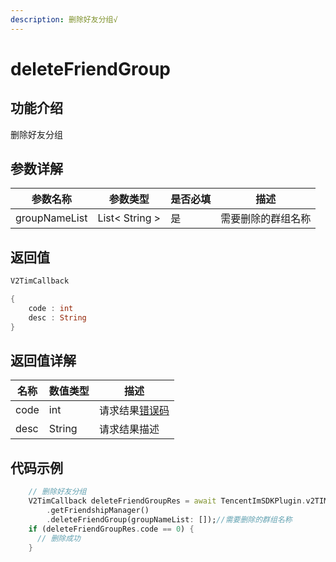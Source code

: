 ```yaml
---
description: 删除好友分组√
---
```


# deleteFriendGroup

## 功能介绍

删除好友分组

## 参数详解

| 参数名称          | 参数类型           | 是否必填 | 描述        |
| ------------- | -------------- | ---- | --------- |
| groupNameList | List< String > | 是    | 需要删除的群组名称 |

## 返回值

```dart
V2TimCallback

{
    code : int
    desc : String
}
```

## 返回值详解

| 名称   | 数值类型   | 描述                                                             |
| ---- | ------ | -------------------------------------------------------------- |
| code | int    | 请求结果[错误码](https://cloud.tencent.com/document/product/269/1671) |
| desc | String | 请求结果描述                                                         |

## 代码示例  &#x20;

```dart
    // 删除好友分组
    V2TimCallback deleteFriendGroupRes = await TencentImSDKPlugin.v2TIMManager
        .getFriendshipManager()
        .deleteFriendGroup(groupNameList: []);//需要删除的群组名称
    if (deleteFriendGroupRes.code == 0) {
      // 删除成功
    }
```
